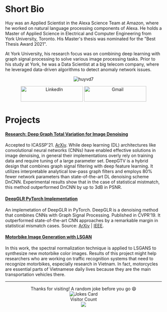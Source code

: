 # Short Bio
Huy was an Applied Scientist in the Alexa Science Team at Amazon, where he worked on natural language processing components of Alexa. He holds a Master of Applied Science in Electrical and Computer Engineering from York University, Toronto. His Master's thesis was nominated for the "Best Thesis Award 2021". 

At York University, his research focus was on combining deep learning with graph signal processing to solve various image processing tasks. Prior to his study at York, he was a Data Scientist at a big telecom company, where he leveraged data-driven algorithms to detect anomaly network issues.

<div align="center">
<p><img align="center" src=https://github-readme-stats.vercel.app/api?username=huyvd7&theme=ayu-mirage&show_icons=true&custom_title=Huyvd7%20GitHub%20Stats&include_all_commits=true&hide=issues,contribs&count_private=true" alt="huyvd7" />
</p>  
  
<div align="center">
<a href="https://www.linkedin.com/in/huyvu7495/" target="_blank"><img alt="LinkedIn" src="https://img.shields.io/badge/linkedin-%230077B5.svg?&style=for-the-badge&logo=linkedin&logoColor=white" width=200px height=50px /></a>
<a href="mailto:huyvu@cse.yorku.ca" target="_blank"><img alt="Gmail" src="https://img.shields.io/badge/Gmail-D14836?&style=for-the-badge&logo=Gmail&logoColor=white" width=200px height=50px  /></a> 
  </div>
</div>


# Projects
#### [Research: Deep Graph Total Variation for Image Denoising](https://github.com/huyvd7/deepgtv)
Accepted to ICASSP'21. [ArXiv](https://arxiv.org/abs/2010.11290). While deep learning (DL) architectures like convolutional neural networks (CNNs) have enabled effective solutions in image denoising, in general their implementations overly rely on training data and require tuning of a large parameter set. DeepGTV is a hybrid design that combines graph signal filtering with deep feature learning. It utilizes interpretable analytical low-pass graph filters and employs 80% fewer network parameters than state-of-the-art DL denoising scheme DnCNN. Experimental results show that in the case of statistical mistmatch, this method outperformed DnCNN by up to 3dB in PSNR.

#### [DeepGLR PyTorch Implementation](https://github.com/huyvd7/pytorch-deepglr)
An implemetation of DeepGLR in PyTorch. DeepGLR is a denoising method that combines CNNs with Graph Signal Processing. Published in CVPR'19. It outperformed state-of-the-art CNN approaches by a remarkable margin in statistical mismatch cases. Source: [ArXiv](https://arxiv.org/abs/1807.11637) | [IEEE](https://ieeexplore.ieee.org/document/9025512).

#### [Motorbike Image Generation with LSGAN](https://github.com/huyvd7/lsgan-motorbike)
In this work, the spectral normalization technique is applied to LSGANS to synthesize new motorbike color images. Results of this project might help researchers who are working on traffic recognition systems that need to recognize motorbikes, especially research in Vietnam. In fact, motorcycles are essential parts of Vietnamese daily lives because they are the main transportation vehicles there.


-----------------------------------
<div align="center">
Thanks for visiting! A random joke before you go 😄  
<div><img src="https://readme-jokes.vercel.app/api?theme=ayu-mirage" alt="Jokes Card" /></div>
<div> 
  <div>Visitor Count</div>
<img src=https://profile-counter.glitch.me/huyvd7/count.svg /></div>
</div>


<!--
<img src='https://random-memer.herokuapp.com/' title="Meme" alt="Please refresh the page if the meme doesn't show up.">
-->

